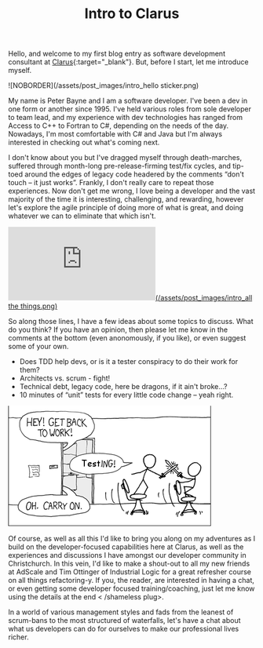 ﻿---
layout: post
title: Intro to Clarus
description: Starting as Dev Practices Lead
tags: [about]
image: clarus.jpg
excerpt_separator: <!--more-->
---

Hello, and welcome to my first blog entry as software development consultant at [Clarus](http://clarus.co.nz){:target="_blank"}. But, before I start, let me introduce myself.
<!--more-->

![NOBORDER](/assets/post_images/intro_hello sticker.png)
 
My name is Peter Bayne and I am a software developer.  I've been a dev in one form or another since 1995. I've held various roles from sole developer to team lead, and my experience with dev technologies has ranged from Access to C++ to Fortran to C#, depending on the needs of the day.  Nowadays, I'm most comfortable with C# and Java but I'm always interested in checking out what's coming next.

I don't know about you but I've dragged myself through death-marches, suffered through month-long pre-release-firming test/fix cycles, and tip-toed around the edges of legacy code headered by the comments “don't touch – it just works”.  Frankly, I don't really care to repeat those experiences.  Now don't get me wrong,  I love being a developer and the vast majority of the time it is interesting, challenging, and rewarding, however let's explore the agile principle of doing more of what is great, and doing whatever we can to eliminate that which isn't.

 [![All the things](/assets/post_images/intro_all the things.png)][all the things]

So along those lines, I have a few ideas about some topics to discuss.  What do you think?  If you have an opinion, then please let me know in the comments at the bottom (even anonomously, if you like), or even suggest some of your own.
* Does TDD help devs, or is it a tester conspiracy to do their work for them?
* Architects vs. scrum  - fight!
* Technical debt, legacy code, here be dragons, if it ain't broke...?
* 10 minutes of “unit” tests for every little code change – yeah right.

[![compiling](/assets/post_images/intro_testing.png)][xkcd]

Of course, as well as all this I'd like to bring you along on my adventures as I build on the developer-focused capabilities here at Clarus, as well as the experiences and discussions I have amongst our developer community in Christchurch.  In this vein, I'd like to make a shout-out to all my new friends at AdScale and Tim Ottinger of Industrial Logic for a great refresher course on all things refactoring-y. If you, the reader, are interested in having a chat, or even getting some developer focused training/coaching, just let me know using the details at the end < /shameless plug>. 

In a world of various management styles and fads from the leanest of scrum-bans to the most structured of waterfalls, let's have a chat about what us developers can do for ourselves to make our professional lives richer. 

[xkcd]:http://xkcd.com/303/
[all the things]:http://hyperboleandahalf.blogspot.co.nz/2010/06/this-is-why-ill-never-be-adult.html  
